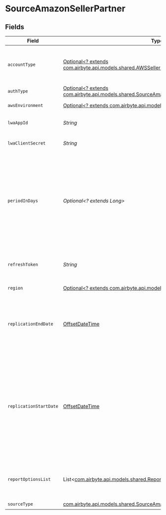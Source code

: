 # SourceAmazonSellerPartner


## Fields

| Field                                                                                                                                                                                                                     | Type                                                                                                                                                                                                                      | Required                                                                                                                                                                                                                  | Description                                                                                                                                                                                                               | Example                                                                                                                                                                                                                   |
| ------------------------------------------------------------------------------------------------------------------------------------------------------------------------------------------------------------------------- | ------------------------------------------------------------------------------------------------------------------------------------------------------------------------------------------------------------------------- | ------------------------------------------------------------------------------------------------------------------------------------------------------------------------------------------------------------------------- | ------------------------------------------------------------------------------------------------------------------------------------------------------------------------------------------------------------------------- | ------------------------------------------------------------------------------------------------------------------------------------------------------------------------------------------------------------------------- |
| `accountType`                                                                                                                                                                                                             | [Optional<? extends com.airbyte.api.models.shared.AWSSellerPartnerAccountType>](../../models/shared/AWSSellerPartnerAccountType.md)                                                                                       | :heavy_minus_sign:                                                                                                                                                                                                        | Type of the Account you're going to authorize the Airbyte application by                                                                                                                                                  |                                                                                                                                                                                                                           |
| `authType`                                                                                                                                                                                                                | [Optional<? extends com.airbyte.api.models.shared.SourceAmazonSellerPartnerAuthType>](../../models/shared/SourceAmazonSellerPartnerAuthType.md)                                                                           | :heavy_minus_sign:                                                                                                                                                                                                        | N/A                                                                                                                                                                                                                       |                                                                                                                                                                                                                           |
| `awsEnvironment`                                                                                                                                                                                                          | [Optional<? extends com.airbyte.api.models.shared.AWSEnvironment>](../../models/shared/AWSEnvironment.md)                                                                                                                 | :heavy_minus_sign:                                                                                                                                                                                                        | Select the AWS Environment.                                                                                                                                                                                               |                                                                                                                                                                                                                           |
| `lwaAppId`                                                                                                                                                                                                                | *String*                                                                                                                                                                                                                  | :heavy_check_mark:                                                                                                                                                                                                        | Your Login with Amazon Client ID.                                                                                                                                                                                         |                                                                                                                                                                                                                           |
| `lwaClientSecret`                                                                                                                                                                                                         | *String*                                                                                                                                                                                                                  | :heavy_check_mark:                                                                                                                                                                                                        | Your Login with Amazon Client Secret.                                                                                                                                                                                     |                                                                                                                                                                                                                           |
| `periodInDays`                                                                                                                                                                                                            | *Optional<? extends Long>*                                                                                                                                                                                                | :heavy_minus_sign:                                                                                                                                                                                                        | For syncs spanning a large date range, this option is used to request data in a smaller fixed window to improve sync reliability. This time window can be configured granularly by day.                                   |                                                                                                                                                                                                                           |
| `refreshToken`                                                                                                                                                                                                            | *String*                                                                                                                                                                                                                  | :heavy_check_mark:                                                                                                                                                                                                        | The Refresh Token obtained via OAuth flow authorization.                                                                                                                                                                  |                                                                                                                                                                                                                           |
| `region`                                                                                                                                                                                                                  | [Optional<? extends com.airbyte.api.models.shared.AWSRegion>](../../models/shared/AWSRegion.md)                                                                                                                           | :heavy_minus_sign:                                                                                                                                                                                                        | Select the AWS Region.                                                                                                                                                                                                    |                                                                                                                                                                                                                           |
| `replicationEndDate`                                                                                                                                                                                                      | [OffsetDateTime](https://docs.oracle.com/javase/8/docs/api/java/time/OffsetDateTime.html)                                                                                                                                 | :heavy_minus_sign:                                                                                                                                                                                                        | UTC date and time in the format 2017-01-25T00:00:00Z. Any data after this date will not be replicated.                                                                                                                    | 2017-01-25T00:00:00Z                                                                                                                                                                                                      |
| `replicationStartDate`                                                                                                                                                                                                    | [OffsetDateTime](https://docs.oracle.com/javase/8/docs/api/java/time/OffsetDateTime.html)                                                                                                                                 | :heavy_minus_sign:                                                                                                                                                                                                        | UTC date and time in the format 2017-01-25T00:00:00Z. Any data before this date will not be replicated. If start date is not provided or older than 2 years ago from today, the date 2 years ago from today will be used. | 2017-01-25T00:00:00Z                                                                                                                                                                                                      |
| `reportOptionsList`                                                                                                                                                                                                       | List<[com.airbyte.api.models.shared.ReportOptions](../../models/shared/ReportOptions.md)>                                                                                                                                 | :heavy_minus_sign:                                                                                                                                                                                                        | Additional information passed to reports. This varies by report type.                                                                                                                                                     |                                                                                                                                                                                                                           |
| `sourceType`                                                                                                                                                                                                              | [com.airbyte.api.models.shared.SourceAmazonSellerPartnerAmazonSellerPartner](../../models/shared/SourceAmazonSellerPartnerAmazonSellerPartner.md)                                                                         | :heavy_check_mark:                                                                                                                                                                                                        | N/A                                                                                                                                                                                                                       |                                                                                                                                                                                                                           |